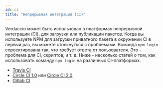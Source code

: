 ```yaml
---
id: ci
title: "Непрерывная интеграция (CI)"
---
```


Verdaccio может быть использован в платформах непрерывной интеграции (CI), для загрузки или публикации пакетов. Когда вы используете NPM для загрузки приватного пакета в окружении CI в первый раз, вы можете столкнуться с проблемами. Команда `npm login` спроектирована так, что требует ответа от пользователя. Это - проблема для CI, скриптов, и т. д. Ниже - несколько статей о том, как использовать команду `npm login` на различных CI-платформах.

- [Travis CI](https://remysharp.com/2015/10/26/using-travis-with-private-npm-deps)
- [Circle CI 1.0](https://circleci.com/docs/1.0/npm-login/) или [Circle CI 2.0](https://circleci.com/docs/2.0/deployment-integrations/#npm)
- [Gitlab CI](https://www.exclamationlabs.com/blog/continuous-deployment-to-npm-using-gitlab-ci/)